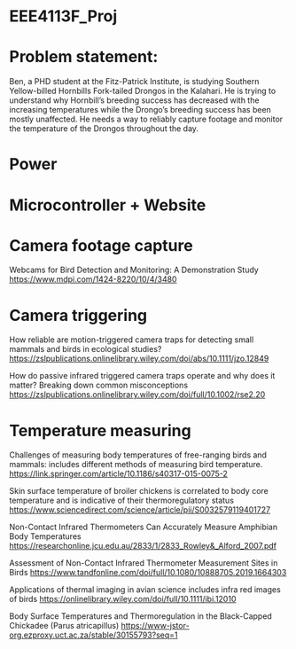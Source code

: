 # EEE4113F_Proj

# Problem statement:
Ben, a PHD student at the Fitz-Patrick Institute, is studying Southern Yellow-billed Hornbills Fork-tailed Drongos in
the Kalahari. He is trying to understand why Hornbill’s breeding success has decreased
with the increasing temperatures while the Drongo’s breeding success has been mostly
unaffected. He needs a way to reliably capture footage and monitor the temperature of the Drongos throughout the day.

# Power

# Microcontroller + Website

# Camera footage capture
Webcams for Bird Detection and Monitoring: A Demonstration Study
https://www.mdpi.com/1424-8220/10/4/3480

# Camera triggering

How reliable are motion-triggered camera traps for detecting small mammals and birds in ecological studies?
https://zslpublications.onlinelibrary.wiley.com/doi/abs/10.1111/jzo.12849

How do passive infrared triggered camera traps operate and why does it matter? Breaking down common misconceptions
https://zslpublications.onlinelibrary.wiley.com/doi/full/10.1002/rse2.20

# Temperature measuring

Challenges of measuring body temperatures of free-ranging birds and mammals: 
includes different methods of measuring bird temperature.
https://link.springer.com/article/10.1186/s40317-015-0075-2

Skin surface temperature of broiler chickens is correlated to body core temperature and is indicative of their thermoregulatory status
https://www.sciencedirect.com/science/article/pii/S0032579119401727

Non-Contact Infrared Thermometers Can
Accurately Measure Amphibian Body
Temperatures
https://researchonline.jcu.edu.au/2833/1/2833_Rowley&_Alford_2007.pdf

Assessment of Non-Contact Infrared Thermometer Measurement Sites in Birds
https://www.tandfonline.com/doi/full/10.1080/10888705.2019.1664303

Applications of thermal imaging in avian science
includes infra red images of birds
https://onlinelibrary.wiley.com/doi/full/10.1111/ibi.12010

Body Surface Temperatures and Thermoregulation in the Black-Capped Chickadee (Parus atricapillus)
https://www-jstor-org.ezproxy.uct.ac.za/stable/30155793?seq=1
